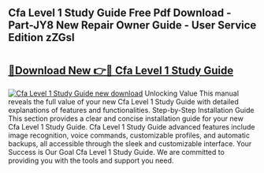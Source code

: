 ## Cfa Level 1 Study Guide Free Pdf Download - Part-JY8 New Repair Owner Guide - User Service Edition zZGsl

# <h2><a href="http://bc84193.oget.top/?id=Cfa+Level+1+Study+Guide">🔗Download New 👉🔴 Cfa Level 1 Study Guide</a></h2>

[![Cfa Level 1 Study Guide new download](https://i.imgur.com/5g1atiW.png)](http://bc84193.oget.top/?id=Cfa+Level+1+Study+Guide)
Unlocking Value This manual reveals the full value of your new Cfa Level 1 Study Guide with detailed explanations of features and functionalities. Step-by-Step Installation Guide This section provides a clear and concise installation guide for your new Cfa Level 1 Study Guide. Cfa Level 1 Study Guide advanced features include image recognition, voice commands, customizable profiles, and automatic backups, all accessible through the sleek and customizable interface. Your Success is Our Goal Cfa Level 1 Study Guide. We are committed to providing you with the tools and support you need.
